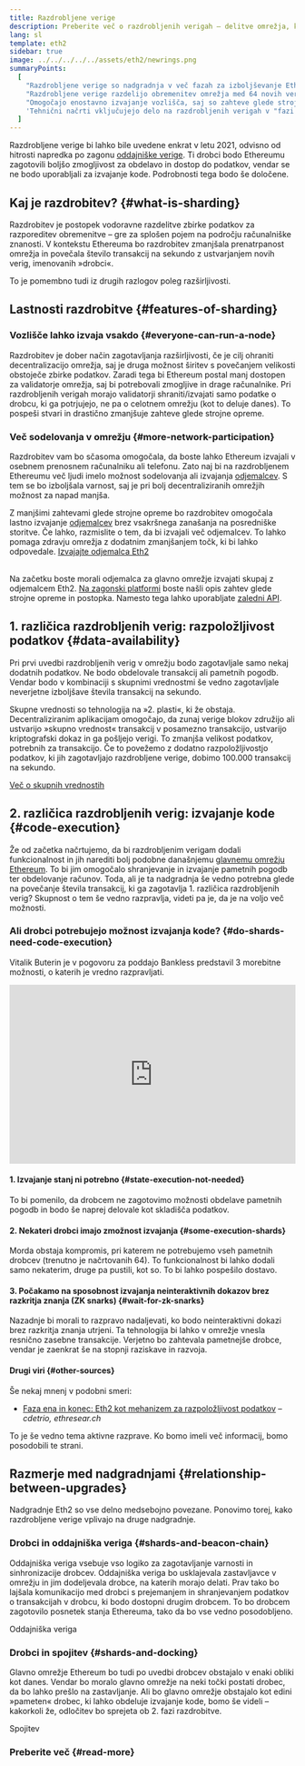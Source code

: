 ```yaml
---
title: Razdrobljene verige
description: Preberite več o razdrobljenih verigah – delitve omrežja, ki Ethereumu zagotavljajo boljšo zmogljivost obdelovanja transakcij in lažje izvajanje.
lang: sl
template: eth2
sidebar: true
image: ../../../../../assets/eth2/newrings.png
summaryPoints:
  [
    "Razdrobljene verige so nadgradnja v več fazah za izboljševanje Ethereumove razširljivosti in zmogljivosti.",
    "Razdrobljene verige razdelijo obremenitev omrežja med 64 novih verig.",
    "Omogočajo enostavno izvajanje vozlišča, saj so zahteve glede strojne opreme nizke.",
    'Tehnični načrti vključujejo delo na razdrobljenih verigah v "fazi 1" in morda v "fazi 2".',
  ]
---
```


<UpgradeStatus date="~2021">
    Razdrobljene verige bi lahko bile uvedene enkrat v letu 2021, odvisno od hitrosti napredka po zagonu <a href="/en/eth2/beacon-chain/">oddajniške verige</a>. Ti drobci bodo Ethereumu zagotovili boljšo zmogljivost za obdelavo in dostop do podatkov, vendar se ne bodo uporabljali za izvajanje kode. Podrobnosti tega bodo še določene.
</UpgradeStatus>

## Kaj je razdrobitev? {#what-is-sharding}

Razdrobitev je postopek vodoravne razdelitve zbirke podatkov za razporeditev obremenitve – gre za splošen pojem na področju računalniške znanosti. V kontekstu Ethereuma bo razdrobitev zmanjšala prenatrpanost omrežja in povečala število transakcij na sekundo z ustvarjanjem novih verig, imenovanih »drobci«.

To je pomembno tudi iz drugih razlogov poleg razširljivosti.

## Lastnosti razdrobitve {#features-of-sharding}

### Vozlišče lahko izvaja vsakdo {#everyone-can-run-a-node}

Razdrobitev je dober način zagotavljanja razširljivosti, če je cilj ohraniti decentralizacijo omrežja, saj je druga možnost širitev s povečanjem velikosti obstoječe zbirke podatkov. Zaradi tega bi Ethereum postal manj dostopen za validatorje omrežja, saj bi potrebovali zmogljive in drage računalnike. Pri razdrobljenih verigah morajo validatorji shraniti/izvajati samo podatke o drobcu, ki ga potrjujejo, ne pa o celotnem omrežju (kot to deluje danes). To pospeši stvari in drastično zmanjšuje zahteve glede strojne opreme.

### Več sodelovanja v omrežju {#more-network-participation}

Razdrobitev vam bo sčasoma omogočala, da boste lahko Ethereum izvajali v osebnem prenosnem računalniku ali telefonu. Zato naj bi na razdrobljenem Ethereumu več ljudi imelo možnost sodelovanja ali izvajanja [odjemalcev](/developers/docs/nodes-and-clients/). S tem se bo izboljšala varnost, saj je pri bolj decentraliziranih omrežjih možnost za napad manjša.

Z manjšimi zahtevami glede strojne opreme bo razdrobitev omogočala lastno izvajanje [odjemalcev](/developers/docs/nodes-and-clients/) brez vsakršnega zanašanja na posredniške storitve. Če lahko, razmislite o tem, da bi izvajali več odjemalcev. To lahko pomaga zdravju omrežja z dodatnim zmanjšanjem točk, ki bi lahko odpovedale. [Izvajajte odjemalca Eth2](/eth2/get-involved/)

<br />

<InfoBanner isWarning={true}>
  Na začetku boste morali odjemalca za glavno omrežje izvajati skupaj z odjemalcem Eth2. <a href="https://launchpad.ethereum.org" target="_blank">Na zagonski platformi</a> boste našli opis zahtev glede strojne opreme in postopka. Namesto tega lahko uporabljate <a href="/en/developers/docs/apis/backend/#available-libraries">zaledni API</a>.
</InfoBanner>

## 1. različica razdrobljenih verig: razpoložljivost podatkov {#data-availability}

Pri prvi uvedbi razdrobljenih verig v omrežju bodo zagotavljale samo nekaj dodatnih podatkov. Ne bodo obdelovale transakcij ali pametnih pogodb. Vendar bodo v kombinaciji s skupnimi vrednostmi še vedno zagotavljale neverjetne izboljšave števila transakcij na sekundo.

Skupne vrednosti so tehnologija na »2. plasti«, ki že obstaja. Decentraliziranim aplikacijam omogočajo, da zunaj verige blokov združijo ali ustvarijo »skupno vrednost« transakcij v posamezno transakcijo, ustvarijo kriptografski dokaz in ga pošljejo verigi. To zmanjša velikost podatkov, potrebnih za transakcijo. Če to povežemo z dodatno razpoložljivostjo podatkov, ki jih zagotavljajo razdrobljene verige, dobimo 100.000 transakcij na sekundo.

[Več o skupnih vrednostih](/developers/docs/layer-2-scaling/)

## 2. različica razdrobljenih verig: izvajanje kode {#code-execution}

Že od začetka načrtujemo, da bi razdrobljenim verigam dodali funkcionalnost in jih narediti bolj podobne današnjemu [glavnemu omrežju Ethereum](/glossary/#mainnet). To bi jim omogočalo shranjevanje in izvajanje pametnih pogodb ter obdelovanje računov. Toda, ali je ta nadgradnja še vedno potrebna glede na povečanje števila transakcij, ki ga zagotavlja 1. različica razdrobljenih verig? Skupnost o tem še vedno razpravlja, videti pa je, da je na voljo več možnosti.

### Ali drobci potrebujejo možnost izvajanja kode? {#do-shards-need-code-execution}

Vitalik Buterin je v pogovoru za poddajo Bankless predstavil 3 morebitne možnosti, o katerih je vredno razpravljati.

<iframe width="100%" height="315" src="https://www.youtube.com/embed/-R0j5AMUSzA?start=5841" frameborder="0" allow="accelerometer; autoplay; clipboard-write; encrypted-media; gyroscope; picture-in-picture" allowfullscreen mark="crwd-mark"></iframe>

#### 1. Izvajanje stanj ni potrebno {#state-execution-not-needed}

To bi pomenilo, da drobcem ne zagotovimo možnosti obdelave pametnih pogodb in bodo še naprej delovale kot skladišča podatkov.

#### 2. Nekateri drobci imajo zmožnost izvajanja {#some-execution-shards}

Morda obstaja kompromis, pri katerem ne potrebujemo vseh pametnih drobcev (trenutno je načrtovanih 64). To funkcionalnost bi lahko dodali samo nekaterim, druge pa pustili, kot so. To bi lahko pospešilo dostavo.

#### 3. Počakamo na sposobnost izvajanja neinteraktivnih dokazov brez razkritja znanja (ZK snarks) {#wait-for-zk-snarks}

Nazadnje bi morali to razpravo nadaljevati, ko bodo neinteraktivni dokazi brez razkritja znanja utrjeni. Ta tehnologija bi lahko v omrežje vnesla resnično zasebne transakcije. Verjetno bo zahtevala pametnejše drobce, vendar je zaenkrat še na stopnji raziskave in razvoja.

#### Drugi viri {#other-sources}

Še nekaj mnenj v podobni smeri:

- [Faza ena in konec: Eth2 kot mehanizem za razpoložljivost podatkov](https://ethresear.ch/t/phase-one-and-done-eth2-as-a-data-availability-engine/5269/8) – _cdetrio, ethresear.ch_

To je še vedno tema aktivne razprave. Ko bomo imeli več informacij, bomo posodobili te strani.

## Razmerje med nadgradnjami {#relationship-between-upgrades}

Nadgradnje Eth2 so vse delno medsebojno povezane. Ponovimo torej, kako razdrobljene verige vplivajo na druge nadgradnje.

### Drobci in oddajniška veriga {#shards-and-beacon-chain}

Oddajniška veriga vsebuje vso logiko za zagotavljanje varnosti in sinhronizacije drobcev. Oddajniška veriga bo usklajevala zastavljavce v omrežju in jim dodeljevala drobce, na katerih morajo delati. Prav tako bo lajšala komunikacijo med drobci s prejemanjem in shranjevanjem podatkov o transakcijah v drobcu, ki bodo dostopni drugim drobcem. To bo drobcem zagotovilo posnetek stanja Ethereuma, tako da bo vse vedno posodobljeno.

<ButtonLink to="/eth2/beacon-chain/">Oddajniška veriga</ButtonLink>

### Drobci in spojitev {#shards-and-docking}

Glavno omrežje Ethereum bo tudi po uvedbi drobcev obstajalo v enaki obliki kot danes. Vendar bo moralo glavno omrežje na neki točki postati drobec, da bo lahko prešlo na zastavljanje. Ali bo glavno omrežje obstajalo kot edini »pameten« drobec, ki lahko obdeluje izvajanje kode, bomo še videli – kakorkoli že, odločitev bo sprejeta ob 2. fazi razdrobitve.

<ButtonLink to="/eth2/docking/">Spojitev</ButtonLink>

<Divider />

### Preberite več {#read-more}

<Eth2ShardChainsList />
